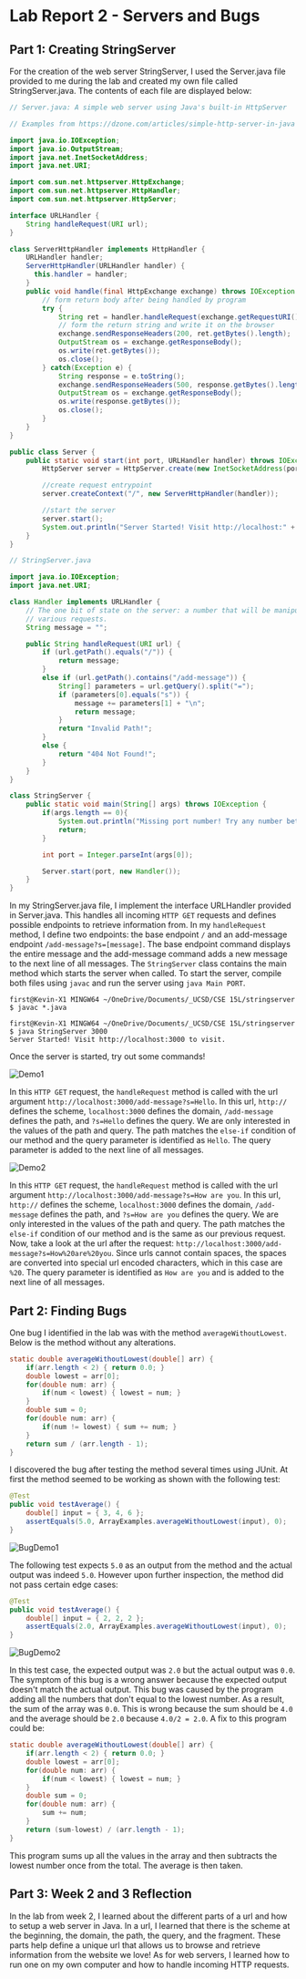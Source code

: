 # Lab Report 2 - Servers and Bugs

## Part 1: Creating StringServer
For the creation of the web server StringServer, I used the Server.java  file provided to me during the lab and created my own file called StringServer.java. The contents of each file are displayed below: 

```java
// Server.java: A simple web server using Java's built-in HttpServer

// Examples from https://dzone.com/articles/simple-http-server-in-java were useful references

import java.io.IOException;
import java.io.OutputStream;
import java.net.InetSocketAddress;
import java.net.URI;

import com.sun.net.httpserver.HttpExchange;
import com.sun.net.httpserver.HttpHandler;
import com.sun.net.httpserver.HttpServer;

interface URLHandler {
    String handleRequest(URI url);
}

class ServerHttpHandler implements HttpHandler {
    URLHandler handler;
    ServerHttpHandler(URLHandler handler) {
      this.handler = handler;
    }
    public void handle(final HttpExchange exchange) throws IOException {
        // form return body after being handled by program
        try {
            String ret = handler.handleRequest(exchange.getRequestURI());
            // form the return string and write it on the browser
            exchange.sendResponseHeaders(200, ret.getBytes().length);
            OutputStream os = exchange.getResponseBody();
            os.write(ret.getBytes());
            os.close();
        } catch(Exception e) {
            String response = e.toString();
            exchange.sendResponseHeaders(500, response.getBytes().length);
            OutputStream os = exchange.getResponseBody();
            os.write(response.getBytes());
            os.close();
        }
    }
}

public class Server {
    public static void start(int port, URLHandler handler) throws IOException {
        HttpServer server = HttpServer.create(new InetSocketAddress(port), 0);

        //create request entrypoint
        server.createContext("/", new ServerHttpHandler(handler));

        //start the server
        server.start();
        System.out.println("Server Started! Visit http://localhost:" + port + " to visit.");
    }
}
```

```java
// StringServer.java 

import java.io.IOException;
import java.net.URI;

class Handler implements URLHandler {
    // The one bit of state on the server: a number that will be manipulated by
    // various requests.
    String message = "";

    public String handleRequest(URI url) {
        if (url.getPath().equals("/")) {
            return message;
        }
        else if (url.getPath().contains("/add-message")) {
            String[] parameters = url.getQuery().split("=");
            if (parameters[0].equals("s")) {
                message += parameters[1] + "\n";
                return message;
            }
            return "Invalid Path!";
        }
        else {
            return "404 Not Found!";
        }
    }
}

class StringServer {
    public static void main(String[] args) throws IOException {
        if(args.length == 0){
            System.out.println("Missing port number! Try any number between 1024 to 49151");
            return;
        }

        int port = Integer.parseInt(args[0]);

        Server.start(port, new Handler());
    }
}
```

In my StringServer.java file, I implement the interface URLHandler provided in Server.java. This handles all incoming `HTTP GET` requests and defines possible endpoints to retrieve information from. In my `handleRequest` method, I define two endpoints: the base endpoint `/` and an add-message endpoint `/add-message?s=[message]`. The base endpoint command displays the entire message and the add-message command adds a new message to the next line of all messages. The `StringServer` class contains the main method which starts the server when called. To start the server, compile both files using `javac` and run the server using `java Main PORT`.

```console
first@Kevin-X1 MINGW64 ~/OneDrive/Documents/_UCSD/CSE 15L/stringserver
$ javac *.java

first@Kevin-X1 MINGW64 ~/OneDrive/Documents/_UCSD/CSE 15L/stringserver
$ java StringServer 3000
Server Started! Visit http://localhost:3000 to visit.
```

Once the server is started, try out some commands!

![Demo1](../images/stringserverdemo1.png)

In this `HTTP GET` request, the `handleRequest` method is called with the url argument `http://localhost:3000/add-message?s=Hello`. In this url, `http://` defines the scheme, `localhost:3000` defines the domain, `/add-message` defines the path, and `?s=Hello` defines the query. We are only interested in the values of the path and query. The path matches the `else-if` condition of our method and the query parameter is identified as `Hello`. The query parameter is added to the next line of all messages. 

![Demo2](../images/stringserverdemo2.png)

In this `HTTP GET` request, the `handleRequest` method is called with the url argument `http://localhost:3000/add-message?s=How are you`. In this url, `http://` defines the scheme, `localhost:3000` defines the domain, `/add-message` defines the path, and `?s=How are you` defines the query. We are only interested in the values of the path and query. The path matches the `else-if` condition of our method and is the same as our previous request. Now, take a look at the url after the request: `http://localhost:3000/add-message?s=How%20are%20you`. Since urls cannot contain spaces, the spaces are converted into special url encoded characters, which in this case are `%20`. The query parameter is identified as `How are you` and is added to the next line of all messages. 

## Part 2: Finding Bugs
One bug I identified in the lab was with the method `averageWithoutLowest`. Below is the method without any alterations. 
```java
static double averageWithoutLowest(double[] arr) {
	if(arr.length < 2) { return 0.0; }
	double lowest = arr[0];
	for(double num: arr) {
		if(num < lowest) { lowest = num; }
	}
	double sum = 0;
	for(double num: arr) {
		if(num != lowest) { sum += num; }
	}
	return sum / (arr.length - 1);
}
```
I discovered the bug after testing the method several times using JUnit. At first the method seemed to be working as shown with the following test:
```java
@Test
public void testAverage() {
	double[] input = { 3, 4, 6 };
	assertEquals(5.0, ArrayExamples.averageWithoutLowest(input), 0);
}
```
![BugDemo1](../images/bugdemo1.png)

The following test expects `5.0` as an output from the method and the actual output was indeed `5.0`. However upon further inspection, the method did not pass certain edge cases:
```java
@Test
public void testAverage() {
	double[] input = { 2, 2, 2 };
	assertEquals(2.0, ArrayExamples.averageWithoutLowest(input), 0);
}
```
![BugDemo2](../images/bugdemo2.png)

In this test case, the expected output was `2.0` but the actual output was `0.0`. The symptom of this bug is a wrong answer because the expected output doesn't match the actual output. This bug was caused by the program adding all the numbers that don't equal to the lowest number. As a result, the sum of the array was `0.0`. This is wrong because the sum should be `4.0` and the average should be `2.0` because `4.0/2 = 2.0`. A fix to this program could be: 

```java
static double averageWithoutLowest(double[] arr) {
	if(arr.length < 2) { return 0.0; }
	double lowest = arr[0];
	for(double num: arr) {
		if(num < lowest) { lowest = num; }
	}
	double sum = 0;
	for(double num: arr) {
		sum += num;
	}
	return (sum-lowest) / (arr.length - 1);
}
```
This program sums up all the values in the array and then subtracts the lowest number once from the total. The average is then taken. 

## Part 3: Week 2 and 3 Reflection
In the lab from week 2, I learned about the different parts of a url and how to setup a web server in Java. In a url, I learned that there is the scheme at the beginning, the domain, the path, the query, and the fragment. These parts help define a unique url that allows us to browse and retrieve information from the website we love! As for web servers, I learned how to run one on my own computer and how to handle incoming HTTP requests. 

